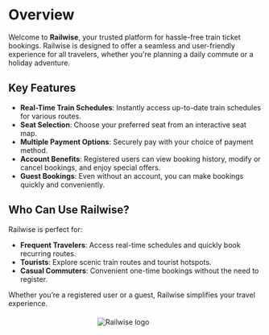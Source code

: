 # Overview

Welcome to **Railwise**, your trusted platform for hassle-free train ticket bookings. Railwise is designed to offer a seamless and user-friendly experience for all travelers, whether you're planning a daily commute or a holiday adventure.

## Key Features

- **Real-Time Train Schedules**: Instantly access up-to-date train schedules for various routes.
- **Seat Selection**: Choose your preferred seat from an interactive seat map.
- **Multiple Payment Options**: Securely pay with your choice of payment method.
- **Account Benefits**: Registered users can view booking history, modify or cancel bookings, and enjoy special offers.
- **Guest Bookings**: Even without an account, you can make bookings quickly and conveniently.

## Who Can Use Railwise?

Railwise is perfect for:

- **Frequent Travelers**: Access real-time schedules and quickly book recurring routes.
- **Tourists**: Explore scenic train routes and tourist hotspots.
- **Casual Commuters**: Convenient one-time bookings without the need to register.

Whether you’re a registered user or a guest, Railwise simplifies your travel experience.

<img src="/logo.svg" alt="Railwise logo" style="display:block; margin:20px auto; max-width:150px;">

